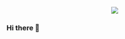 <p align="center">
<a href="https://hits.seeyoufarm.com"><img src="https://hits.seeyoufarm.com/api/count/incr/badge.svg?url=https%3A%2F%2Fgithub.com%2FYunhwanJung%2Fhit-counter&count_bg=%2300D3AA&title_bg=%23555555&icon=github.svg&icon_color=%23E7E7E7&title=hits&edge_flat=false"/></a>
</p>

### Hi there 👋

